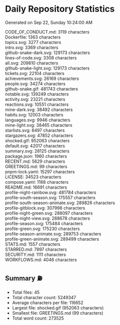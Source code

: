 # Daily Repository Statistics
Generated on Sep 22, Sunday 10:24:00 AM  

CODE_OF_CONDUCT.md: 3119 characters  
Dockerfile: 1363 characters  
topics.svg: 3277 characters  
intro.svg: 3369 characters  
github-snake-dark.svg: 129173 characters  
lines-of-code.svg: 3308 characters  
all.svg: 209810 characters  
github-snake-light.svg: 129173 characters  
tickets.svg: 22104 characters  
achievements.svg: 26169 characters  
people.svg: 34274 characters  
github-snake.gif: 481743 characters  
notable.svg: 139249 characters  
activity.svg: 23221 characters  
reactions.svg: 10551 characters  
mine-dark.svg: 38492 characters  
habits.svg: 12003 characters  
languages.svg: 9946 characters  
mine-light.svg: 38465 characters  
starlists.svg: 8497 characters  
stargazers.svg: 47852 characters  
shocked.gif: 952063 characters  
default.svg: 42017 characters  
summary.svg: 28125 characters  
package.json: 1960 characters  
RECENT.md: 5629 characters  
GREETINGS.md: 99 characters  
pnpm-lock.yaml: 15297 characters  
LICENSE: 34523 characters  
compose.yaml: 1168 characters  
README.md: 16691 characters  
profile-night-rainbow.svg: 481784 characters  
profile-south-season.svg: 175557 characters  
profile-south-season-animate.svg: 289826 characters  
profile-gitblock.svg: 307998 characters  
profile-night-green.svg: 288097 characters  
profile-night-view.svg: 288678 characters  
profile-season.svg: 175484 characters  
profile-green.svg: 175230 characters  
profile-season-animate.svg: 289753 characters  
profile-green-animate.svg: 289499 characters  
STATS.md: 1557 characters  
STARRED.md: 7997 characters  
SECURITY.md: 1111 characters  
WORKFLOWS.md: 4046 characters  

## Summary ⛽  
- Total files: 45  
- Total character count: 5249347  
- Average characters per file: 116652  
- Largest file: shocked.gif (952063 characters)  
- Smallest file: GREETINGS.md (99 characters)  
- Total word count: 273525  

